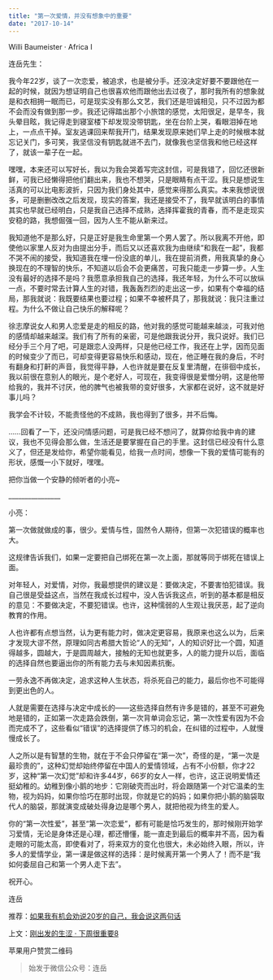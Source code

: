 ```yaml
---
title: "第一次爱情，并没有想象中的重要"
date: "2017-10-14"
---
```


Willi Baumeister · Africa I

连岳先生：  

我今年22岁，谈了一次恋爱，被追求，也是被分手。还没决定好要不要跟他在一起的时候，就因为想证明自己也很喜欢他而跟他出去过夜了，那时我所有的想象就是和衣相拥一眠而已，可是现实没有那么文艺，我们还是坦诚相见，只不过因为都不会而没有做到那一步。我还记得踏出那个小旅馆的感觉，太阳很足，是早冬，我头晕目眩，我记得走到寝室楼下却发现没带钥匙，坐在台阶上哭，看眼泪掉在地上，一点点干掉。室友逃课回来帮我开门，结果发现原来她们早上走的时候根本就忘记关门，多可笑，我坚信没有钥匙就进不去门，就像我也坚信我和他已经这样了，就该一辈子在一起。

嘿嘿，本来还可以写好长，我以为我会哭着写完这封信，可是我错了，回忆还很新鲜，可我已经懒得把他们翻出来，我也不想哭，只是眼睛有点干涩。我只是想说生活真的可以比电影波折，只因为我们身处其中，感觉来得那么真实。本来我想说很多，可是删删改改之后发现，现实的答案，我还是接受不了，我早就该明白的事情其实也早就已经明白，只是我自己选择不成熟，选择挥霍我的青春，而不是走现实安稳的路，我想倔强一回，因为人生不能从新来过。

我知道他不是那么好，只是正好是我生命里第一个男人罢了。所以我离不开他，即使他以家里人反对为由提出分手，而后又以还喜欢我为由继续“和我在一起”，我都不哭不闹的接受，我知道我在埋一份没底的单儿，我在提前消费，用我真挚的身心换现在的不理智的快乐，不知道以后会不会更痛苦，可我只能走一步算一步。人生没有最好的选择不是吗？我愿意承担我自己的选择，我还年轻，为什么不可以放纵一点，不要时常去计算人生的对错，我轰轰烈烈的走出这一步，如果有个幸福的结局，那我就说：我既要结果也要过程；如果不幸被杯具了，那我就说：我只注重过程。为什么不做让自己快乐的解释呢？

徐志摩说女人和男人恋爱是走的相反的路，他对我的感觉可能越来越淡，可我对他的感情却越来越深。我们有了所有的亲密，可是他跟我说分开，我只说好。我们已经分手三个月了吧，可是跟恋人没两样，只是他已经工作，我还在上学，因而见面的时候变少了而已，可却变得更容易快乐和感动，现在，他正睡在我的身后，不时有翻身和打鼾的声音，我觉得平静，人也许就是要在反复里清醒，在徘徊中成长，我以前很在意别人的眼光，是个老好人，可现在，我变得很是爱憎分明，这是他带给我的，我并不讨厌，他的脾气也被我带的变好很多，大家都在说好，这不就是好事儿吗？

我学会不计较，不能责怪他的不成熟，我也得到了很多，并不后悔。

……回看了一下，还没问情感问题，可是我已经不想问了，就算你给我中肯的建议，我也不见得会那么做，生活还是要掌握在自己的手里。这封信已经没有什么意义了，但还是发给你，希望你能看见，给我一点时间，想像一下我的爱情可能有的形状，感慨一小下就好，嘿嘿。 

把你当做一个安静的倾听者的小亮~

\_\_\_\_\_\_\_\_\_\_\_\_\_\_\_\_

小亮：

第一次做就做成的事，很少。爱情与性，固然令人期待，但第一次犯错误的概率也大。

这规律告诉我们，如果一定要把自己绑死在第一次上面，那就等同于绑死在错误上面。

对年轻人，对爱情，对你，我最想提供的建议是：要做决定，不要害怕犯错误。我自己很是受益这点，当然在我成长过程中，没人告诉我这点，听到的基本都是相反的意见：不要做决定，不要犯错误。也许，这种懦弱的人生观让我厌恶，起了逆向教育的作用。

人也许都有点想当然，认为更有能力时，做决定更容易，我原来也这么以为，后来才发现大谬不然，原理如同古希腊大哲论“人的无知”，人的知识好比一个圆，知道得越多，圆越大，于是圆周越大，接触的无知也就更多，人的能力提升以后，面临的选择自然也要逼出你的所有能力去与未知因素抗衡。

一劳永逸不再做决定，追求这种人生状态，将杀死自己的能力，最后你也不可能得到更出色的人。

人就是需要在选择与决定中成长的——这些选择自然有许多是错的，甚至不可避免地是错的，正如第一次走路会跌倒，第一次背单词会忘记，第一次性爱有因为不会而完成不了，这些看似“错误”的选择提供了练习的机会，在纠错的过程中，人就慢慢成长了。

人之所以是有智慧的生物，就在于不会只停留在“第一次”，奇怪的是，“第一次是最珍贵的”，这种幻觉却始终停留在中国人的爱情领域，占有不小份额，你才22岁，这种“第一次幻觉”却和许多44岁，66岁的女人一样，也许，这正说明爱情还挺幼稚的。幼稚到像小鹅的地步：它刚破壳而出时，将会跟随第一个对它温柔的生物，视为妈妈，如果你恰巧在那时出现，你就是它的妈妈；如果你把小鹅的脑袋取代人的脑袋，那就演变成破处得身边是哪个男人，就把他视为终生的爱人。

你的“第一次性爱”，甚至“第一次恋爱”，都有可能是恰巧发生的，那时候刚开始学习爱情，无论是身体还是心理，都还懵懂，能一直走到最后的概率并不高，因为看走眼的可能太高，即使看对了，将来双方的变化也很大，未必始终入眼，所以，许多人的爱情学业，第一课是做这样的选择：是时候离开第一个男人了！而不是“我如何委屈自己和第一个男人走下去”。

祝开心。

连岳

推荐：[如果我有机会劝说20岁的自己，我会说这两句话](http://mp.weixin.qq.com/s?__biz=MjM5NDU0Mjk2MQ==&mid=2651623581&idx=1&sn=df9f4d10dad28b5b5bd2f7a1c4d2a782&chksm=bd7e14838a099d951642783c7ced9efd8cd89ef10eda9893896dfd6bdfd2ee6770be80ff2d70&scene=21#wechat_redirect)

上文：[刚出发的生涩 · 下周很重要8](http://mp.weixin.qq.com/s?__biz=MjM5NDU0Mjk2MQ==&mid=2651623618&idx=1&sn=2d1743ca91cafa482f1abc1d617f1fbd&chksm=bd7e14dc8a099dcabe5127816aee6c693d53a6944f0ac5ce4818f189dce43bfb61938f7fd7cd&scene=21#wechat_redirect)

苹果用户赞赏二维码

> 始发于微信公众号：连岳
